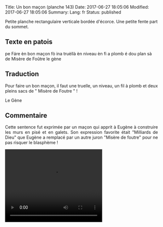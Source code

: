 Title: Un bon maçon (planche 143)
Date: 2017-06-27 18:05:06
Modified: 2017-06-27 18:05:06
Summary: 
Lang: fr
Status: published

Petite planche rectangulaire verticale bordée d'écorce. Une petite fente part du sommet.

<figure class="image-block" style="float: right;">
  <img alt="" src="{static}/images/planche_143.png">
  <figcaption style="max-width: 277px"></figcaption>
</figure>

## Texte en patois
pe Fáre èn bon maçon fò ina truèllà èn niveau èn fi a plomb é dou plan sà de  Misère de Foûtre      le  gène

## Traduction
Pour faire un bon maçon, il faut une truelle, un niveau, un fil à plomb et deux pleins sacs de " Misère de Foutre " !

Le Gène

## Commentaire
<p style="text-align:justify;">Cette sentence fut exprimée par un maçon qui apprit à Eugène à construire les murs en pisé et en galets. Son expression favorite était "Milliards de Dieu" que Eugène a remplacé par un autre juron "Misère de foutre" pour ne pas risquer le blasphème !</p>


<video width="320" height="240" controls>
  <source src="https://d1njpgd0ygatdn.cloudfront.net/video_143.mp4" type="video/mp4">
</video>
